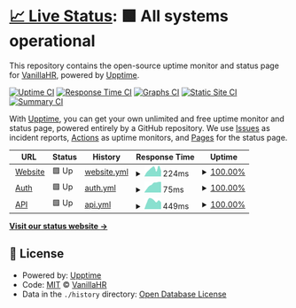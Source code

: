 # [📈 Live Status](https://vanillahr.github.io/status): <!--live status--> **🟩 All systems operational**

This repository contains the open-source uptime monitor and status page for [VanillaHR](https://www.vanillahr.com), powered by [Upptime](https://github.com/upptime/upptime).

[![Uptime CI](https://github.com/vanillahr/status/workflows/Uptime%20CI/badge.svg)](https://github.com/vanillahr/status/actions?query=workflow%3A%22Uptime+CI%22)
[![Response Time CI](https://github.com/vanillahr/status/workflows/Response%20Time%20CI/badge.svg)](https://github.com/vanillahr/status/actions?query=workflow%3A%22Response+Time+CI%22)
[![Graphs CI](https://github.com/vanillahr/status/workflows/Graphs%20CI/badge.svg)](https://github.com/vanillahr/status/actions?query=workflow%3A%22Graphs+CI%22)
[![Static Site CI](https://github.com/vanillahr/status/workflows/Static%20Site%20CI/badge.svg)](https://github.com/vanillahr/status/actions?query=workflow%3A%22Static+Site+CI%22)
[![Summary CI](https://github.com/vanillahr/status/workflows/Summary%20CI/badge.svg)](https://github.com/vanillahr/status/actions?query=workflow%3A%22Summary+CI%22)

With [Upptime](https://upptime.js.org), you can get your own unlimited and free uptime monitor and status page, powered entirely by a GitHub repository. We use [Issues](https://github.com/vanillahr/status/issues) as incident reports, [Actions](https://github.com/vanillahr/status/actions) as uptime monitors, and [Pages](https://vanillahr.github.io/status) for the status page.

<!--start: status pages-->
<!-- This summary is generated by Upptime (https://github.com/upptime/upptime) -->
<!-- Do not edit this manually, your changes will be overwritten -->
<!-- prettier-ignore -->
| URL | Status | History | Response Time | Uptime |
| --- | ------ | ------- | ------------- | ------ |
| <img alt="" src="https://icons.duckduckgo.com/ip3/www.vanillahr.com.ico" height="13"> [Website](https://www.vanillahr.com) | 🟩 Up | [website.yml](https://github.com/vanillahr/status/commits/HEAD/history/website.yml) | <details><summary><img alt="Response time graph" src="./graphs/website/response-time-week.png" height="20"> 224ms</summary><br><a href="https://vanillahr.github.io/status/history/website"><img alt="Response time 241" src="https://img.shields.io/endpoint?url=https%3A%2F%2Fraw.githubusercontent.com%2Fvanillahr%2Fstatus%2FHEAD%2Fapi%2Fwebsite%2Fresponse-time.json"></a><br><a href="https://vanillahr.github.io/status/history/website"><img alt="24-hour response time 173" src="https://img.shields.io/endpoint?url=https%3A%2F%2Fraw.githubusercontent.com%2Fvanillahr%2Fstatus%2FHEAD%2Fapi%2Fwebsite%2Fresponse-time-day.json"></a><br><a href="https://vanillahr.github.io/status/history/website"><img alt="7-day response time 224" src="https://img.shields.io/endpoint?url=https%3A%2F%2Fraw.githubusercontent.com%2Fvanillahr%2Fstatus%2FHEAD%2Fapi%2Fwebsite%2Fresponse-time-week.json"></a><br><a href="https://vanillahr.github.io/status/history/website"><img alt="30-day response time 261" src="https://img.shields.io/endpoint?url=https%3A%2F%2Fraw.githubusercontent.com%2Fvanillahr%2Fstatus%2FHEAD%2Fapi%2Fwebsite%2Fresponse-time-month.json"></a><br><a href="https://vanillahr.github.io/status/history/website"><img alt="1-year response time 201" src="https://img.shields.io/endpoint?url=https%3A%2F%2Fraw.githubusercontent.com%2Fvanillahr%2Fstatus%2FHEAD%2Fapi%2Fwebsite%2Fresponse-time-year.json"></a></details> | <details><summary><a href="https://vanillahr.github.io/status/history/website">100.00%</a></summary><a href="https://vanillahr.github.io/status/history/website"><img alt="All-time uptime 99.99%" src="https://img.shields.io/endpoint?url=https%3A%2F%2Fraw.githubusercontent.com%2Fvanillahr%2Fstatus%2FHEAD%2Fapi%2Fwebsite%2Fuptime.json"></a><br><a href="https://vanillahr.github.io/status/history/website"><img alt="24-hour uptime 100.00%" src="https://img.shields.io/endpoint?url=https%3A%2F%2Fraw.githubusercontent.com%2Fvanillahr%2Fstatus%2FHEAD%2Fapi%2Fwebsite%2Fuptime-day.json"></a><br><a href="https://vanillahr.github.io/status/history/website"><img alt="7-day uptime 100.00%" src="https://img.shields.io/endpoint?url=https%3A%2F%2Fraw.githubusercontent.com%2Fvanillahr%2Fstatus%2FHEAD%2Fapi%2Fwebsite%2Fuptime-week.json"></a><br><a href="https://vanillahr.github.io/status/history/website"><img alt="30-day uptime 100.00%" src="https://img.shields.io/endpoint?url=https%3A%2F%2Fraw.githubusercontent.com%2Fvanillahr%2Fstatus%2FHEAD%2Fapi%2Fwebsite%2Fuptime-month.json"></a><br><a href="https://vanillahr.github.io/status/history/website"><img alt="1-year uptime 99.99%" src="https://img.shields.io/endpoint?url=https%3A%2F%2Fraw.githubusercontent.com%2Fvanillahr%2Fstatus%2FHEAD%2Fapi%2Fwebsite%2Fuptime-year.json"></a></details>
| <img alt="" src="https://icons.duckduckgo.com/ip3/auth.vanillahr.com.ico" height="13"> [Auth](https://auth.vanillahr.com) | 🟩 Up | [auth.yml](https://github.com/vanillahr/status/commits/HEAD/history/auth.yml) | <details><summary><img alt="Response time graph" src="./graphs/auth/response-time-week.png" height="20"> 75ms</summary><br><a href="https://vanillahr.github.io/status/history/auth"><img alt="Response time 142" src="https://img.shields.io/endpoint?url=https%3A%2F%2Fraw.githubusercontent.com%2Fvanillahr%2Fstatus%2FHEAD%2Fapi%2Fauth%2Fresponse-time.json"></a><br><a href="https://vanillahr.github.io/status/history/auth"><img alt="24-hour response time 95" src="https://img.shields.io/endpoint?url=https%3A%2F%2Fraw.githubusercontent.com%2Fvanillahr%2Fstatus%2FHEAD%2Fapi%2Fauth%2Fresponse-time-day.json"></a><br><a href="https://vanillahr.github.io/status/history/auth"><img alt="7-day response time 75" src="https://img.shields.io/endpoint?url=https%3A%2F%2Fraw.githubusercontent.com%2Fvanillahr%2Fstatus%2FHEAD%2Fapi%2Fauth%2Fresponse-time-week.json"></a><br><a href="https://vanillahr.github.io/status/history/auth"><img alt="30-day response time 106" src="https://img.shields.io/endpoint?url=https%3A%2F%2Fraw.githubusercontent.com%2Fvanillahr%2Fstatus%2FHEAD%2Fapi%2Fauth%2Fresponse-time-month.json"></a><br><a href="https://vanillahr.github.io/status/history/auth"><img alt="1-year response time 137" src="https://img.shields.io/endpoint?url=https%3A%2F%2Fraw.githubusercontent.com%2Fvanillahr%2Fstatus%2FHEAD%2Fapi%2Fauth%2Fresponse-time-year.json"></a></details> | <details><summary><a href="https://vanillahr.github.io/status/history/auth">100.00%</a></summary><a href="https://vanillahr.github.io/status/history/auth"><img alt="All-time uptime 100.00%" src="https://img.shields.io/endpoint?url=https%3A%2F%2Fraw.githubusercontent.com%2Fvanillahr%2Fstatus%2FHEAD%2Fapi%2Fauth%2Fuptime.json"></a><br><a href="https://vanillahr.github.io/status/history/auth"><img alt="24-hour uptime 100.00%" src="https://img.shields.io/endpoint?url=https%3A%2F%2Fraw.githubusercontent.com%2Fvanillahr%2Fstatus%2FHEAD%2Fapi%2Fauth%2Fuptime-day.json"></a><br><a href="https://vanillahr.github.io/status/history/auth"><img alt="7-day uptime 100.00%" src="https://img.shields.io/endpoint?url=https%3A%2F%2Fraw.githubusercontent.com%2Fvanillahr%2Fstatus%2FHEAD%2Fapi%2Fauth%2Fuptime-week.json"></a><br><a href="https://vanillahr.github.io/status/history/auth"><img alt="30-day uptime 100.00%" src="https://img.shields.io/endpoint?url=https%3A%2F%2Fraw.githubusercontent.com%2Fvanillahr%2Fstatus%2FHEAD%2Fapi%2Fauth%2Fuptime-month.json"></a><br><a href="https://vanillahr.github.io/status/history/auth"><img alt="1-year uptime 100.00%" src="https://img.shields.io/endpoint?url=https%3A%2F%2Fraw.githubusercontent.com%2Fvanillahr%2Fstatus%2FHEAD%2Fapi%2Fauth%2Fuptime-year.json"></a></details>
| <img alt="" src="https://icons.duckduckgo.com/ip3/api.vanillahr.com.ico" height="13"> [API](https://api.vanillahr.com/v1/auth) | 🟩 Up | [api.yml](https://github.com/vanillahr/status/commits/HEAD/history/api.yml) | <details><summary><img alt="Response time graph" src="./graphs/api/response-time-week.png" height="20"> 449ms</summary><br><a href="https://vanillahr.github.io/status/history/api"><img alt="Response time 500" src="https://img.shields.io/endpoint?url=https%3A%2F%2Fraw.githubusercontent.com%2Fvanillahr%2Fstatus%2FHEAD%2Fapi%2Fapi%2Fresponse-time.json"></a><br><a href="https://vanillahr.github.io/status/history/api"><img alt="24-hour response time 354" src="https://img.shields.io/endpoint?url=https%3A%2F%2Fraw.githubusercontent.com%2Fvanillahr%2Fstatus%2FHEAD%2Fapi%2Fapi%2Fresponse-time-day.json"></a><br><a href="https://vanillahr.github.io/status/history/api"><img alt="7-day response time 449" src="https://img.shields.io/endpoint?url=https%3A%2F%2Fraw.githubusercontent.com%2Fvanillahr%2Fstatus%2FHEAD%2Fapi%2Fapi%2Fresponse-time-week.json"></a><br><a href="https://vanillahr.github.io/status/history/api"><img alt="30-day response time 457" src="https://img.shields.io/endpoint?url=https%3A%2F%2Fraw.githubusercontent.com%2Fvanillahr%2Fstatus%2FHEAD%2Fapi%2Fapi%2Fresponse-time-month.json"></a><br><a href="https://vanillahr.github.io/status/history/api"><img alt="1-year response time 521" src="https://img.shields.io/endpoint?url=https%3A%2F%2Fraw.githubusercontent.com%2Fvanillahr%2Fstatus%2FHEAD%2Fapi%2Fapi%2Fresponse-time-year.json"></a></details> | <details><summary><a href="https://vanillahr.github.io/status/history/api">100.00%</a></summary><a href="https://vanillahr.github.io/status/history/api"><img alt="All-time uptime 100.00%" src="https://img.shields.io/endpoint?url=https%3A%2F%2Fraw.githubusercontent.com%2Fvanillahr%2Fstatus%2FHEAD%2Fapi%2Fapi%2Fuptime.json"></a><br><a href="https://vanillahr.github.io/status/history/api"><img alt="24-hour uptime 100.00%" src="https://img.shields.io/endpoint?url=https%3A%2F%2Fraw.githubusercontent.com%2Fvanillahr%2Fstatus%2FHEAD%2Fapi%2Fapi%2Fuptime-day.json"></a><br><a href="https://vanillahr.github.io/status/history/api"><img alt="7-day uptime 100.00%" src="https://img.shields.io/endpoint?url=https%3A%2F%2Fraw.githubusercontent.com%2Fvanillahr%2Fstatus%2FHEAD%2Fapi%2Fapi%2Fuptime-week.json"></a><br><a href="https://vanillahr.github.io/status/history/api"><img alt="30-day uptime 100.00%" src="https://img.shields.io/endpoint?url=https%3A%2F%2Fraw.githubusercontent.com%2Fvanillahr%2Fstatus%2FHEAD%2Fapi%2Fapi%2Fuptime-month.json"></a><br><a href="https://vanillahr.github.io/status/history/api"><img alt="1-year uptime 100.00%" src="https://img.shields.io/endpoint?url=https%3A%2F%2Fraw.githubusercontent.com%2Fvanillahr%2Fstatus%2FHEAD%2Fapi%2Fapi%2Fuptime-year.json"></a></details>

<!--end: status pages-->

[**Visit our status website →**](https://vanillahr.github.io/status)

## 📄 License

- Powered by: [Upptime](https://github.com/upptime/upptime)
- Code: [MIT](./LICENSE) © [VanillaHR](https://www.vanillahr.com)
- Data in the `./history` directory: [Open Database License](https://opendatacommons.org/licenses/odbl/1-0/)
